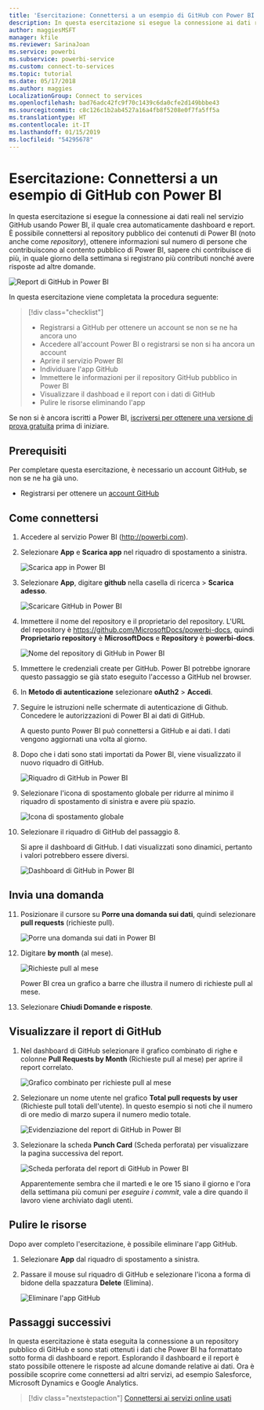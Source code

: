 ```yaml
---
title: 'Esercitazione: Connettersi a un esempio di GitHub con Power BI'
description: In questa esercitazione si esegue la connessione ai dati reali nel servizio GitHub usando Power BI, il quale crea automaticamente dashboard e report.
author: maggiesMSFT
manager: kfile
ms.reviewer: SarinaJoan
ms.service: powerbi
ms.subservice: powerbi-service
ms.custom: connect-to-services
ms.topic: tutorial
ms.date: 05/17/2018
ms.author: maggies
LocalizationGroup: Connect to services
ms.openlocfilehash: bad76adc42fc9f70c1439c6da0cfe2d149bbbe43
ms.sourcegitcommit: c8c126c1b2ab4527a16a4fb8f5208e0f7fa5ff5a
ms.translationtype: HT
ms.contentlocale: it-IT
ms.lasthandoff: 01/15/2019
ms.locfileid: "54295678"
---
```

# <a name="tutorial-connect-to-a-github-sample-with-power-bi"></a>Esercitazione: Connettersi a un esempio di GitHub con Power BI
In questa esercitazione si esegue la connessione ai dati reali nel servizio GitHub usando Power BI, il quale crea automaticamente dashboard e report. È possibile connettersi al repository pubblico dei contenuti di Power BI (noto anche come *repository*), ottenere informazioni sul numero di persone che contribuiscono al contento pubblico di Power BI, sapere chi contribuisce di più, in quale giorno della settimana si registrano più contributi nonché avere risposte ad altre domande. 

![Report di GitHub in Power BI](media/service-tutorial-connect-to-github/power-bi-github-app-tutorial-punch-card.png)

In questa esercitazione viene completata la procedura seguente:

> [!div class="checklist"]
> * Registrarsi a GitHub per ottenere un account se non se ne ha ancora uno 
> * Accedere all'account Power BI o registrarsi se non si ha ancora un account
> * Aprire il servizio Power BI
> * Individuare l'app GitHub
> * Immettere le informazioni per il repository GitHub pubblico in Power BI
> * Visualizzare il dashboad e il report con i dati di GitHub
> * Pulire le risorse eliminando l'app

Se non si è ancora iscritti a Power BI, [iscriversi per ottenere una versione di prova gratuita](https://app.powerbi.com/signupredirect?pbi_source=web) prima di iniziare.

## <a name="prerequisites"></a>Prerequisiti

Per completare questa esercitazione, è necessario un account GitHub, se non se ne ha già uno. 

- Registrarsi per ottenere un [account GitHub](https://docs.microsoft.com/contribute/get-started-setup-github)


## <a name="how-to-connect"></a>Come connettersi
1. Accedere al servizio Power BI (http://powerbi.com). 
2. Selezionare **App** e **Scarica app** nel riquadro di spostamento a sinistra.
   
   ![Scarica app in Power BI](media/service-tutorial-connect-to-github/power-bi-github-app-tutorial.png) 

3. Selezionare **App**, digitare **github** nella casella di ricerca > **Scarica adesso**.
   
   ![Scaricare GitHub in Power BI](media/service-tutorial-connect-to-github/power-bi-github-app-tutorial-get-it-now.png) 

4. Immettere il nome del repository e il proprietario del repository. L'URL del repository è https://github.com/MicrosoftDocs/powerbi-docs, quindi **Proprietario repository** è **MicrosoftDocs** e **Repository** è **powerbi-docs**. 
   
    ![Nome del repository di GitHub in Power BI](media/service-tutorial-connect-to-github/power-bi-github-app-tutorial-repo-name.png)

5. Immettere le credenziali create per GitHub. Power BI potrebbe ignorare questo passaggio se già stato eseguito l'accesso a GitHub nel browser. 

6. In **Metodo di autenticazione** selezionare **oAuth2** \> **Accedi**.

7. Seguire le istruzioni nelle schermate di autenticazione di Github. Concedere le autorizzazioni di Power BI ai dati di GitHub.
   
   A questo punto Power BI può connettersi a GitHub e ai dati.  I dati vengono aggiornati una volta al giorno.

8. Dopo che i dati sono stati importati da Power BI, viene visualizzato il nuovo riquadro di GitHub. 
 
   ![Riquadro di GitHub in Power BI](media/service-tutorial-connect-to-github/power-bi-github-app-tutorial-tile.png) 

8. Selezionare l'icona di spostamento globale per ridurre al minimo il riquadro di spostamento di sinistra e avere più spazio.

    ![Icona di spostamento globale](media/service-tutorial-connect-to-github/power-bi-global-navigation-icon.png)

10. Selezionare il riquadro di GitHub del passaggio 8. 
    
    Si apre il dashboard di GitHub. I dati visualizzati sono dinamici, pertanto i valori potrebbero essere diversi.

    ![Dashboard di GitHub in Power BI](media/service-tutorial-connect-to-github/power-bi-github-app-tutorial-dashboard.png)

    

## <a name="ask-a-question"></a>Invia una domanda

11. Posizionare il cursore su **Porre una domanda sui dati**, quindi selezionare **pull requests** (richieste pull). 

    ![Porre una domanda sui dati in Power BI](media/service-tutorial-connect-to-github/power-bi-github-app-tutorial-ask-question.png)

12. Digitare **by month** (al mese).
 
    ![Richieste pull al mese](media/service-tutorial-connect-to-github/power-bi-github-app-tutorial-ask-question-by-month.png)

     Power BI crea un grafico a barre che illustra il numero di richieste pull al mese.

13. Selezionare **Chiudi Domande e risposte**.

## <a name="view-the-github-report"></a>Visualizzare il report di GitHub 

1. Nel dashboard di GitHub selezionare il grafico combinato di righe e colonne **Pull Requests by Month** (Richieste pull al mese) per aprire il report correlato.

    ![Grafico combinato per richieste pull al mese](media/service-tutorial-connect-to-github/power-bi-github-app-tutorial-pull-requests-combo-chart.png)

2. Selezionare un nome utente nel grafico **Total pull requests by user** (Richieste pull totali dell'utente). In questo esempio si noti che il numero di ore medio di marzo supera il numero medio totale.

    ![Evidenziazione del report di GitHub in Power BI](media/service-tutorial-connect-to-github/power-bi-github-app-tutorial-report-highlight.png)

3. Selezionare la scheda **Punch Card** (Scheda perforata) per visualizzare la pagina successiva del report. 
 
    ![Scheda perforata del report di GitHub in Power BI](media/service-tutorial-connect-to-github/power-bi-github-app-tutorial-tues-3pm.png)

    Apparentemente sembra che il martedì e le ore 15 siano il giorno e l'ora della settimana più comuni per *eseguire i commit*, vale a dire quando il lavoro viene archiviato dagli utenti.

## <a name="clean-up-resources"></a>Pulire le risorse

Dopo aver completo l'esercitazione, è possibile eliminare l'app GitHub. 

1. Selezionare **App** dal riquadro di spostamento a sinistra.
2. Passare il mouse sul riquadro di GitHub e selezionare l'icona a forma di bidone della spazzatura **Delete** (Elimina).

    ![Eliminare l'app GitHub](media/service-tutorial-connect-to-github/power-bi-github-app-tutorial-delete.png)

## <a name="next-steps"></a>Passaggi successivi

In questa esercitazione è stata eseguita la connessione a un repository pubblico di GitHub e sono stati ottenuti i dati che Power BI ha formattato sotto forma di dashboard e report. Esplorando il dashboard e il report è stato possibile ottenere le risposte ad alcune domande relative ai dati. Ora è possibile scoprire come connettersi ad altri servizi, ad esempio Salesforce, Microsoft Dynamics e Google Analytics. 
 
> [!div class="nextstepaction"]
> [Connettersi ai servizi online usati](service-connect-to-services.md)


